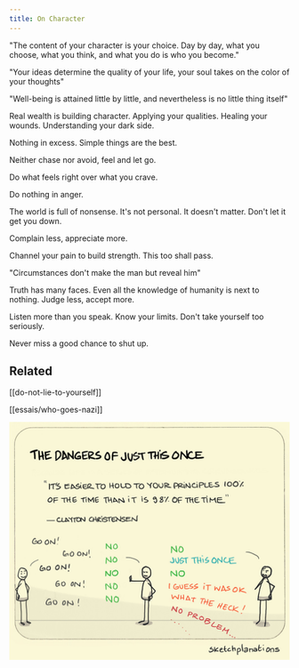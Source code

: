 ```yaml
---
title: On Character
---
```


"The content of your character is your choice. Day by day, what you choose, what you think, and what you do is who you become."  

"Your ideas determine the quality of your life, your soul takes on the color of your thoughts"  

"Well-being is attained little by little, and nevertheless is no little thing itself"

Real wealth is building character. Applying your qualities. Healing your wounds. Understanding your dark side.

Nothing in excess. Simple things are the best. 

Neither chase nor avoid, feel and let go. 

Do what feels right over what you crave.

Do nothing in anger. 

The world is full of nonsense. It's not personal. It doesn't matter. Don't let it get you down. 

Complain less, appreciate more. 

Channel your pain to build strength. This too shall pass. 

"Circumstances don't make the man but reveal him"  

Truth has many faces. Even all the knowledge of humanity is next to nothing. Judge less, accept more. 

Listen more than you speak. Know your limits. Don't take yourself too seriously. 

Never miss a good chance to shut up.


## Related

[[do-not-lie-to-yourself]]

[[essais/who-goes-nazi]]

![](/assets/static/img/principles-all-the-time.jpeg)
